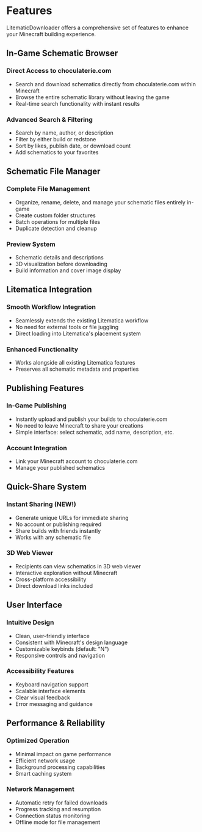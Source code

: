 # Features

LitematicDownloader offers a comprehensive set of features to enhance your Minecraft building experience.

## In-Game Schematic Browser

### Direct Access to choculaterie.com
- Search and download schematics directly from choculaterie.com within Minecraft
- Browse the entire schematic library without leaving the game
- Real-time search functionality with instant results

### Advanced Search & Filtering
- Search by name, author, or description
- Filter by either build or redstone
- Sort by likes, publish date, or download count
- Add schematics to your favorites

## Schematic File Manager

### Complete File Management
- Organize, rename, delete, and manage your schematic files entirely in-game
- Create custom folder structures
- Batch operations for multiple files
- Duplicate detection and cleanup

### Preview System
- Schematic details and descriptions
- 3D visualization before downloading
- Build information and cover image display


## Litematica Integration

### Smooth Workflow Integration
- Seamlessly extends the existing Litematica workflow
- No need for external tools or file juggling
- Direct loading into Litematica's placement system

### Enhanced Functionality
- Works alongside all existing Litematica features
- Preserves all schematic metadata and properties

## Publishing Features

### In-Game Publishing
- Instantly upload and publish your builds to choculaterie.com
- No need to leave Minecraft to share your creations
- Simple interface: select schematic, add name, description, etc.

### Account Integration
- Link your Minecraft account to choculaterie.com
- Manage your published schematics

## Quick-Share System

### Instant Sharing (NEW!)
- Generate unique URLs for immediate sharing
- No account or publishing required
- Share builds with friends instantly
- Works with any schematic file

### 3D Web Viewer
- Recipients can view schematics in 3D web viewer
- Interactive exploration without Minecraft
- Cross-platform accessibility
- Direct download links included

## User Interface

### Intuitive Design
- Clean, user-friendly interface
- Consistent with Minecraft's design language
- Customizable keybinds (default: "N")
- Responsive controls and navigation

### Accessibility Features
- Keyboard navigation support
- Scalable interface elements
- Clear visual feedback
- Error messaging and guidance

## Performance & Reliability

### Optimized Operation
- Minimal impact on game performance
- Efficient network usage
- Background processing capabilities
- Smart caching system

### Network Management
- Automatic retry for failed downloads
- Progress tracking and resumption
- Connection status monitoring
- Offline mode for file management